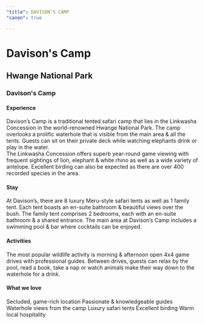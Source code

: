 ```yaml
---
"title": DAVISON’S CAMP
"canon": true

---
```


# Davison's Camp
## Hwange National Park
### Davison's Camp

#### Experience
Davison’s Camp is a traditional tented safari camp that lies in the Linkwasha Concession in the world-renowned Hwange National Park.
The camp overlooks a prolific waterhole that is visible from the main area &amp; all the tents.  Guests can sit on their private deck while watching elephants drink or play in the water.  
The Linkwasha Concession offers superb year-round game viewing with frequent sightings of lion, elephant &amp; white rhino as well as a wide variety of antelope.  Excellent birding can also be expected as there are over 400 recorded species in the area.

#### Stay
At Davison’s, there are 8 luxury Meru-style safari tents as well as 1 family tent.  Each tent boasts an en-suite bathroom &amp; beautiful views over the bush.  The family tent comprises 2 bedrooms, each with an en-suite bathroom &amp; a shared entrance.
The main area at Davison’s Camp includes a swimming pool &amp; bar where cocktails can be enjoyed.

#### Activities
The most popular wildlife activity is morning &amp; afternoon open 4x4 game drives with professional guides.  Between drives, guests can relax by the pool, read a book, take a nap or watch animals make their way down to the waterhole for a drink.


#### What we love
Secluded, game-rich location
Passionate &amp; knowledgeable guides
Waterhole views from the camp
Luxury safari tents
Excellent birding
Warm local hospitality